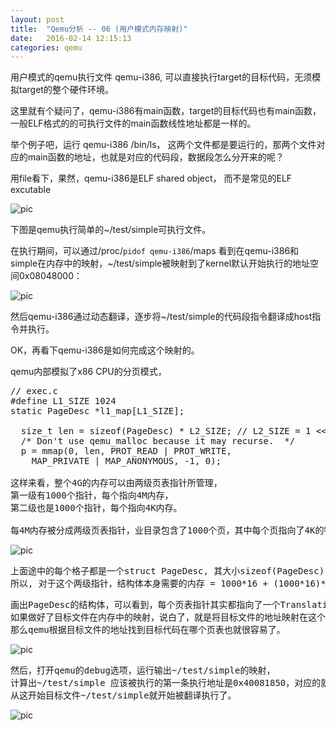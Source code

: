 ```yaml
---
layout: post
title:  "Qemu分析 -- 06 (用户模式内存映射)"
date:   2016-02-14 12:15:13
categories: qemu
---
```


用户模式的qemu执行文件 qemu-i386, 可以直接执行target的目标代码，无须模拟target的整个硬件环境。

这里就有个疑问了，qemu-i386有main函数，target的目标代码也有main函数，一般ELF格式的的可执行文件的main函数线性地址都是一样的。

举个例子吧，运行 qemu-i386 /bin/ls， 这两个文件都是要运行的，那两个文件对应的main函数的地址，也就是对应的代码段，数据段怎么分开来的呢？

用file看下，果然，qemu-i386是ELF shared object， 而不是常见的ELF excutable

![pic](http://fillzero.qiniudn.com/2015_12_26_qemu_01.png)

下图是qemu执行简单的~/test/simple可执行文件。

在执行期间，可以通过/proc/`pidof qemu-i386`/maps 看到在qemu-i386和simple在内存中的映射，~/test/simple被映射到了kernel默认开始执行的地址空间0x08048000：

![pic](http://fillzero.qiniudn.com/2015_12_26_qemu_02.png)

然后qemu-i386通过动态翻译，逐步将~/test/simple的代码段指令翻译成host指令并执行。

OK，再看下qemu-i386是如何完成这个映射的。

qemu内部模拟了x86 CPU的分页模式，

<pre>
// exec.c
#define L1_SIZE 1024
static PageDesc *l1_map[L1_SIZE];

  size_t len = sizeof(PageDesc) * L2_SIZE; // L2_SIZE = 1 << 10 = 1024
  /* Don't use qemu_malloc because it may recurse.  */
  p = mmap(0, len, PROT_READ | PROT_WRITE,
    MAP_PRIVATE | MAP_ANONYMOUS, -1, 0);

这样来看，整个4G的内存可以由两级页表指针所管理，
第一级有1000个指针，每个指向4M内存，
第二级也是1000个指针，每个指向4K内存。

每4M内存被分成两级页表指针，业目录包含了1000个页，其中每个页指向了4K的物理内存
</pre>

![pic](http://fillzero.qiniudn.com/2015_12_26_qemu_03.png)

<pre>
上面途中的每个格子都是一个struct PageDesc, 其大小sizeof(PageDesc) = 16,
所以, 对于这个两级指针，结构体本身需要的内存 = 1000*16 + (1000*16)*1000 = 16K + 16M
</pre>

<pre>
画出PageDesc的结构体，可以看到，每个页表指针其实都指向了一个Translation Block, 即翻译块，也就是目标代码块。
如果做好了目标文件在内存中的映射，说白了，就是将目标文件的地址映射在这个两级页目录结构体中，
那么qemu根据目标文件的地址找到目标代码在哪个页表也就很容易了。
</pre>

![pic](http://fillzero.qiniudn.com/2015_12_26_qemu_04.png)

<pre>
然后，打开qemu的debug选项，运行输出~/test/simple的映射，
计算出~/test/simple 应该被执行的第一条执行地址是0x40081850，对应的就是libc里面的_start， 
从这开始目标文件~/test/simple就开始被翻译执行了。
</pre>

![pic](http://fillzero.qiniudn.com/2015_12_26_qemu_05.png)